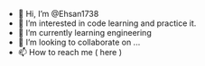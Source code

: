 - 👋 Hi, I’m @Ehsan1738
- 👀 I’m interested in code learning and practice it. 
- 🌱 I’m currently learning engineering 
- 💞️ I’m looking to collaborate on ...
- 📫 How to reach me ( here ) 

<!---
Ehsan1738/Ehsan1738 is a ✨ special ✨ repository because its `README.md` (this file) appears on your GitHub profile.
You can click the Preview link to take a look at your changes.
--->
